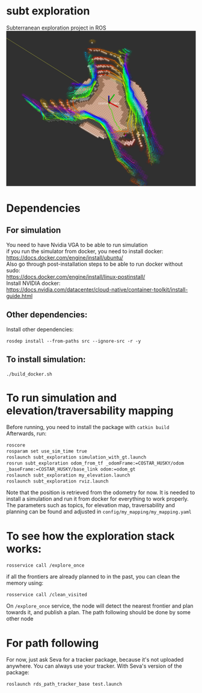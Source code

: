 # subt exploration
Subterranean exploration project in ROS
![logo](https://github.com/graphSLAM-thesis-cvut/subt_exploration/blob/main/media/logo.jpg)
# Dependencies
## For simulation
You need to have Nvidia VGA to be able to run simulation <br> 
if you run the simulator from docker, you need to install docker: <br>
https://docs.docker.com/engine/install/ubuntu/ <br>
Also go through post-installation steps to be able to run docker without sudo: <br>
https://docs.docker.com/engine/install/linux-postinstall/ <br>
Install NVIDIA docker: <br>
https://docs.nvidia.com/datacenter/cloud-native/container-toolkit/install-guide.html

## Other dependencies:
Install other dependencies:
```
rosdep install --from-paths src --ignore-src -r -y
```

## To install simulation:
```
./build_docker.sh
```

# To run simulation and elevation/traversability mapping
Before running, you need to install the package with `catkin build` <br/>
Afterwards, run:
```
roscore
rosparam set use_sim_time true
roslaunch subt_exploration simulation_with_gt.launch
rosrun subt_exploration odom_from_tf _odomFrame:=COSTAR_HUSKY/odom _baseFrame:=COSTAR_HUSKY/base_link odom:=odom_gt
roslaunch subt_exploration my_elevation.launch
roslaunch subt_exploration rviz.launch
```
Note that the position is retrieved from the odometry for now. It is needed to install a simulation and run it from docker for everything to work properly. <br/>
The parameters such as topics, for elevation map, traversability and planning can be found and adjusted in `config/my_mapping/my_mapping.yaml`

# To see how the exploration stack works:
```
rosservice call /explore_once
```
if all the frontiers are already planned to in the past, you can clean the memory using:
```
rosservice call /clean_visited
```
On `/explore_once` service, the node will detect the nearest frontier and plan towards it, and publish a plan. The path following should be done by some other node

# For path following
For now, just ask Seva for a tracker package, because it's not uploaded anywhere. You can always use your tracker.
With Seva's version of the package:
```
roslaunch rds_path_tracker_base test.launch
```